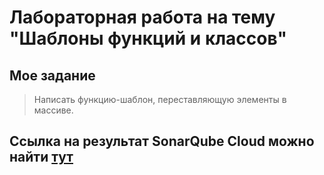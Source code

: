 # Лабораторная работа на тему "Шаблоны функций и классов"

## Мое задание

> Написать функцию-шаблон, переставляющую элементы в массиве.

## Ссылка на результат SonarQube Cloud можно найти [тут]()
